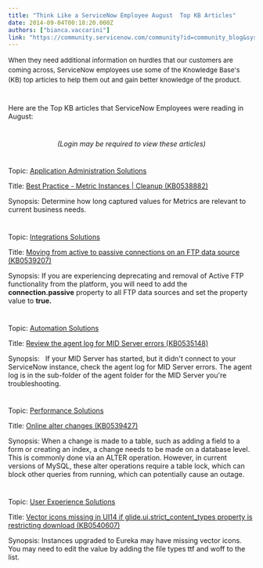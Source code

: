 ```yaml
---
title: "Think Like a ServiceNow Employee August  Top KB Articles"
date: 2014-09-04T00:18:20.000Z
authors: ["bianca.vaccarini"]
link: "https://community.servicenow.com/community?id=community_blog&sys_id=56fc26a5dbd0dbc01dcaf3231f9619d5"
---
```

<p class="p1"><span style="font-size: 10pt; line-height: 1.5em;">When they need additional information on hurdles that our customers are coming across, ServiceNow employees use some of the Knowledge Base's (KB) top articles to help them out and gain better knowledge of the product. </span></p><p class="p4" style="min-height: 8pt; height: 8pt; padding: 0px;">  </p><p class="p3">Here are the Top KB articles that ServiceNow Employees were reading in August:</p><p class="p4" style="min-height: 8pt; height: 8pt; padding: 0px;">  </p><p class="p3" style="text-align: center;"><em>(Login may be required to view these articles)</em></p><p class="p5" style="min-height: 8pt; height: 8pt; padding: 0px;">  </p><p class="p3">Topic: <a title="k-external-small" class="jive-link-external-small" href="https://hi.service-now.com/kb_find.do?sysparm_search=&amp;sysparm_nameofstack=&amp;sysparm_topic=Application+Administration+Solutions&amp;ni.dependent.topic=kb_knowledge.category&amp;sysparm_category=&amp;sysparm_product=&amp;sysparm_ck=" rel="nofollow" target="_blank">Application Administration Solutions</a></p><p class="p6"><span class="s1">Title: <a title="k-external-small" class="jive-link-external-small" href="https://hi.service-now.com/kb_view.do?sysparm_article=KB0538882" rel="nofollow" target="_blank">Best Practice - Metric Instances | Cleanup (KB0538882)</a></span></p><p class="p3">Synopsis: Determine how long captured values for Metrics are relevant to current business needs.</p><p class="p3" style="min-height: 8pt; height: 8pt; padding: 0px;">  </p><p class="p3">Topic: <a title="k-external-small" class="jive-link-external-small" href="https://hi.service-now.com/kb_find.do?sysparm_search=&amp;sysparm_nameofstack=&amp;sysparm_topic=Integration+Solutions&amp;ni.dependent.topic=kb_knowledge.category&amp;sysparm_category=&amp;sysparm_product=&amp;sysparm_ck=" rel="nofollow" target="_blank">Integrations Solutions</a></p><p class="p3">Title: <a title="k-external-small" class="jive-link-external-small" href="https://hi.service-now.com/kb_view.do?sysparm_article=KB0539207" rel="nofollow" target="_blank">Moving from active to passive connections on an FTP data source (KB0539207)</a></p><p>Synopsis: If you are experiencing deprecating and removal of Active FTP functionality from the platform, you will need to add the <strong>connection.passive</strong> property to all FTP data sources and set the property value to <strong>true.</strong></p><p class="p3" style="min-height: 8pt; height: 8pt; padding: 0px;">  </p><p class="p3">Topic: <a title="k-external-small" class="jive-link-external-small" href="https://hi.service-now.com/kb_home.do?jvar_selected_topic=User+Experience%20Solutions&amp;sysparm_topic=User+Experience%20Solutions" rel="nofollow" target="_blank">Automation Solutions</a></p><p class="p3">Title: <a title="k-external-small" class="jive-link-external-small" href="https://hi.service-now.com/kb_view.do?sysparm_article=KB0535148" rel="nofollow" target="_blank">Review the agent log for MID Server errors (KB0535148)</a></p><p class="p3">Synopsis:   If your MID Server has started, but it didn't connect to your ServiceNow instance, check the agent log for MID Server errors. The agent log is in the sub-folder of the agent folder for the MID Server you're troubleshooting.</p><p class="p3" style="min-height: 8pt; height: 8pt; padding: 0px;">  </p><p class="p3">Topic: <a title="k-external-small" class="jive-link-external-small" href="https://hi.service-now.com/kb_find.do?sysparm_ck=c1f73abb6fada1002f250bae9f3ee49020bd3b2c27441cbc1f91ab1044ede9e374bd9839&amp;sysparm_search=&amp;sysparm_nameofstack=&amp;sysparm_topic=Performance+Solutions&amp;ni.dependent.topic=kb_knowledge.category&amp;sysparm_category=&amp;sysparm_product=" rel="nofollow" target="_blank">Performance Solutions</a></p><p class="p3">Title: <a title="k-external-small" class="jive-link-external-small" href="https://hi.service-now.com/kb_view.do?sysparm_article=KB0539427" rel="nofollow" target="_blank">Online alter changes (KB0539427)</a></p><p class="p3">Synopsis: <span style="margin-bottom: 5px;">When a change is made to a table, such as adding a field to a form or creating an index, a change needs to be made on a database level. This is commonly done via an ALTER operation. However, in current versions of MySQL, these alter operations require a table lock, which can block other queries from running, which can potentially cause an outage. </span></p><p style="min-height: 8pt; height: 8pt; padding: 0px;">  </p><p class="p3">Topic: <a title="k-external-small" class="jive-link-external-small" href="https://hi.service-now.com/kb_find.do?sysparm_ck=1aa82afd878de500957bb3aeef434ddd0fb992a07f80b7bfc30f3c5dc98697cc3551d7e1&amp;sysparm_search=&amp;sysparm_nameofstack=&amp;sysparm_topic=User+Experience+Solutions&amp;ni.dependent.topic=kb_knowledge.category&amp;sysparm_category=&amp;sysparm_product=" rel="nofollow" target="_blank">User Experience Solutions</a></p><p class="p3">Title: <a title="k-external-small" class="jive-link-external-small" href="https://hi.service-now.com/kb_view.do?sysparm_article=KB0540607" rel="nofollow" target="_blank">Vector icons missing in UI14 if glide.ui.strict_content_types property is restricting download (KB0540607)</a></p><p class="p3">Synopsis: Instances upgraded to Eureka may have missing vector icons. You may need to edit the value by adding the file types ttf and woff to the list.</p>